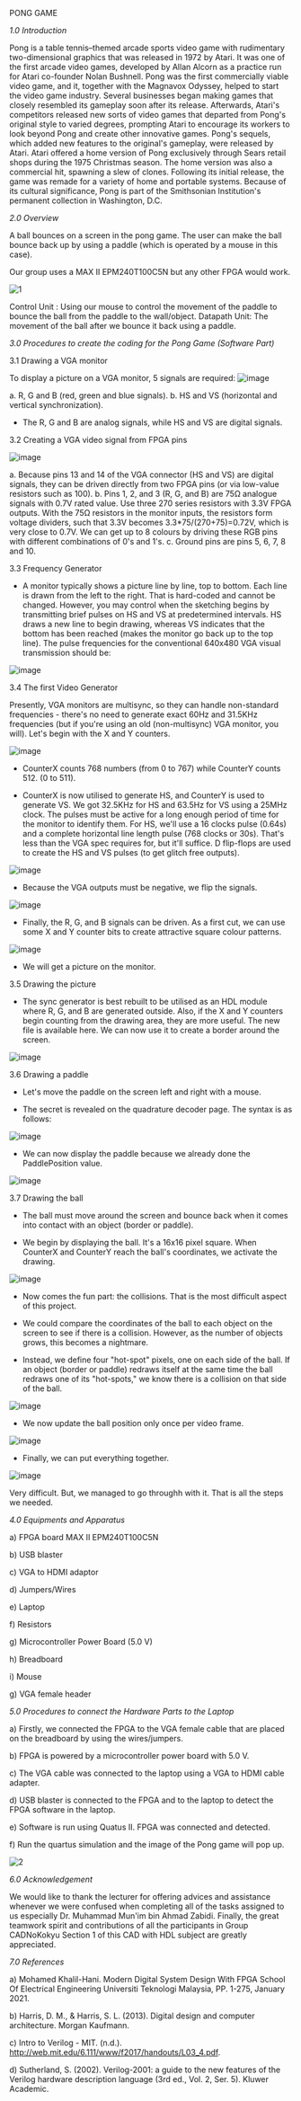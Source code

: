 PONG GAME

*1.0 Introduction*

  Pong is a table tennis–themed arcade sports video game with rudimentary two-dimensional graphics that was released in 1972 by Atari. It was one of the first arcade video games, developed by Allan Alcorn as a practice run for Atari co-founder Nolan Bushnell. Pong was the first commercially viable video game, and it, together with the Magnavox Odyssey, helped to start the video game industry. Several businesses began making games that closely resembled its gameplay soon after its release. Afterwards, Atari's competitors released new sorts of video games that departed from Pong's original style to varied degrees, prompting Atari to encourage its workers to look beyond Pong and create other innovative games. Pong's sequels, which added new features to the original's gameplay, were released by Atari. Atari offered a home version of Pong exclusively through Sears retail shops during the 1975 Christmas season. The home version was also a commercial hit, spawning a slew of clones. Following its initial release, the game was remade for a variety of home and portable systems. Because of its cultural significance, Pong is part of the Smithsonian Institution's permanent collection in Washington, D.C.



*2.0 Overview*

A ball bounces on a screen in the pong game. The user can make the ball bounce back up by using a paddle (which is operated by a mouse in this case).

Our group uses a MAX II EPM240T100C5N but any other FPGA would work.

![1](https://user-images.githubusercontent.com/87557430/126026390-b7854876-8414-4f96-8cf6-e91dcebeafcc.JPG)

Control Unit : Using our mouse to control the movement of the paddle to bounce the ball from the paddle to the wall/object.
Datapath Unit: The movement of the ball after we bounce it back using a paddle.



*3.0 Procedures to create the coding for the Pong Game (Software Part)*

3.1 Drawing a VGA monitor

To display a picture on a VGA monitor, 5 signals are required:
![image](https://user-images.githubusercontent.com/87557430/126026639-72b245b0-3f80-4c01-b012-45ac5e26a251.png)

a. R, G and B (red, green and blue signals).
b. HS and VS (horizontal and vertical synchronization).

- The R, G and B are analog signals, while HS and VS are digital signals.

3.2 Creating a VGA video signal from FPGA pins

![image](https://user-images.githubusercontent.com/87557430/126026682-61a73b14-ff35-4efd-929d-f9908bd141e6.png)

a. Because pins 13 and 14 of the VGA connector (HS and VS) are digital signals, they can be driven directly from two FPGA pins (or via low-value resistors such as 100).
b. Pins 1, 2, and 3 (R, G, and B) are 75Ω analogue signals with 0.7V rated value. Use three 270 series resistors with 3.3V FPGA outputs. With the 75Ω resistors in the monitor inputs, the resistors form voltage dividers, such that 3.3V becomes 3.3*75/(270+75)=0.72V, which is very close to 0.7V. We can get up to 8 colours by driving these RGB pins with different combinations of 0's and 1's.
c. Ground pins are pins 5, 6, 7, 8 and 10.


3.3 Frequency Generator

- A monitor typically shows a picture line by line, top to bottom. Each line is drawn from the left to the right. That is hard-coded and cannot be changed. However, you may control when the sketching begins by transmitting brief pulses on HS and VS at predetermined intervals. HS draws a new line to begin drawing, whereas VS indicates that the bottom has been reached (makes the monitor go back up to the top line). The pulse frequencies for the conventional 640x480 VGA visual transmission should be:

![image](https://user-images.githubusercontent.com/87557430/126026887-94c28f29-d611-411c-8ba8-f197cabb9e1a.png)


3.4 The first Video Generator

Presently, VGA monitors are multisync, so they can handle non-standard frequencies - there's no need to generate exact 60Hz and 31.5KHz frequencies (but if you're using an old (non-multisync) VGA monitor, you will). Let's begin with the X and Y counters.

![image](https://user-images.githubusercontent.com/87557430/126027034-6a3562ee-6c84-4faf-867d-bbab1e7c3887.png)

- CounterX counts 768 numbers (from 0 to 767) while CounterY counts 512. (0 to 511). 

- CounterX is now utilised to generate HS, and CounterY is used to generate VS. We got 32.5KHz for HS and 63.5Hz for VS using a 25MHz clock. The pulses must be active for a long enough period of time for the monitor to identify them. For HS, we'll use a 16 clocks pulse (0.64s) and a complete horizontal line length pulse (768 clocks or 30s). That's less than the VGA spec requires for, but it'll suffice. D flip-flops are used to create the HS and VS pulses (to get glitch free outputs).

![image](https://user-images.githubusercontent.com/87557430/126027012-65967a1e-4123-4f71-ae4d-9c815dfa27ec.png)


- Because the VGA outputs must be negative, we flip the signals.

![image](https://user-images.githubusercontent.com/87557430/126027055-70d2f625-eeac-49be-9400-e74d243c309b.png)

- Finally, the R, G, and B signals can be driven. As a first cut, we can use some X and Y counter bits to create attractive square colour patterns.

![image](https://user-images.githubusercontent.com/87557430/126027115-33460194-fc3b-495a-bde5-77a4e52b81f8.png)

- We will get a picture on the monitor.

3.5 Drawing the picture

- The sync generator is best rebuilt to be utilised as an HDL module where R, G, and B are generated outside. Also, if the X and Y counters begin counting from the drawing area, they are more useful. The new file is available here. 
We can now use it to create a border around the screen.

![image](https://user-images.githubusercontent.com/87557430/126027300-a3284276-b524-4a2b-beaf-5dd9335d618c.png)

3.6 Drawing a paddle

- Let's move the paddle on the screen left and right with a mouse.

- The secret is revealed on the quadrature decoder page. The syntax is as follows:

![image](https://user-images.githubusercontent.com/87557430/126027924-9209e065-8da8-4aae-9f47-962d19bccf46.png)


- We can now display the paddle because we already done the PaddlePosition value.

![image](https://user-images.githubusercontent.com/87557430/126028008-a7ca9f3f-f458-4f82-b61d-b306c33db007.png)


3.7 Drawing the ball

- The ball must move around the screen and bounce back when it comes into contact with an object (border or paddle).

- We begin by displaying the ball. It's a 16x16 pixel square. When CounterX and CounterY reach the ball's coordinates, we activate the drawing.

![image](https://user-images.githubusercontent.com/87557430/126028045-2212f198-e59e-4732-891f-6e29f4afd4da.png)


- Now comes the fun part: the collisions. That is the most difficult aspect of this project.

- We could compare the coordinates of the ball to each object on the screen to see if there is a collision. However, as the number of objects grows, this becomes a nightmare.

- Instead, we define four "hot-spot" pixels, one on each side of the ball. If an object (border or paddle) redraws itself at the same time the ball redraws one of its "hot-spots," we know there is a collision on that side of the ball.

![image](https://user-images.githubusercontent.com/87557430/126028104-1b08dcba-ec5a-4190-a2e2-f1d9d99abe45.png)


- We now update the ball position only once per video frame.

![image](https://user-images.githubusercontent.com/87557430/126028117-147613c2-249a-41bc-aba2-540f0832b0f7.png)


- Finally, we can put everything together.

![image](https://user-images.githubusercontent.com/87557430/126028123-c55e5424-af38-48a4-b391-ab0b73f9e35d.png)


Very difficult. But, we managed to go throughh with it. That is all the steps we needed.


*4.0 Equipments and Apparatus*

a) FPGA board MAX II EPM240T100C5N

b) USB blaster

c) VGA to HDMI adaptor

d) Jumpers/Wires

e) Laptop

f) Resistors

g) Microcontroller Power Board (5.0 V)

h) Breadboard

i) Mouse

g) VGA female header



*5.0 Procedures to connect the Hardware Parts to the Laptop*

a) Firstly, we connected the FPGA to the VGA female cable that are placed on the breadboard by using the wires/jumpers.

b) FPGA is powered by a microcontroller power board with 5.0 V.

c) The VGA cable was connected to the laptop using a VGA to HDMI cable adapter.

d) USB blaster is connected to the FPGA and to the laptop to detect the FPGA software in the laptop.

e) Software is run using Quatus II. FPGA was connected and detected. 

f) Run the quartus simulation and the image of the Pong game will pop up.

![2](https://user-images.githubusercontent.com/87557430/126028253-8555514d-b378-4f4c-b0fc-683e3515705f.jpg)




*6.0 Acknowledgement*

We would like to thank the lecturer for offering advices and assistance whenever we were confused when completing all of the tasks assigned to us especially Dr.  Muhammad Mun'im bin Ahmad Zabidi. Finally, the great teamwork spirit and contributions of all the participants in Group CADNoKokyu Section 1 of this CAD with HDL subject are greatly appreciated.



*7.0 References*

a) Mohamed Khalil-Hani. Modern Digital System Design With FPGA School Of Electrical Engineering Universiti Teknologi Malaysia, PP. 1-275, January 2021.

b) Harris, D. M., &amp; Harris, S. L. (2013). Digital design and computer architecture. Morgan Kaufmann. 

c) Intro to Verilog - MIT. (n.d.). http://web.mit.edu/6.111/www/f2017/handouts/L03_4.pdf. 

d) Sutherland, S. (2002). Verilog-2001: a guide to the new features of the Verilog hardware description language (3rd ed., Vol. 2, Ser. 5). Kluwer Academic. 










